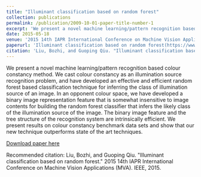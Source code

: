 ```yaml
---
title: "Illuminant classification based on random forest"
collection: publications
permalink: /publication/2009-10-01-paper-title-number-1
excerpt: 'We present a novel machine learning/pattern recognition based colour constancy method. We cast colour constancy as an illumination source recognition problem, and have developed an effective and efficient random forest based classification technique for inferring the class of illumination source of an image. In an opponent colour space, we have developed a binary image representation feature that is somewhat insensitive to image contents for building the random forest classifier that infers the likely class of the illumination source of the image. The binary image feature and the tree structure of the recognition system are intrinsically efficient. We present results on colour constancy benchmark data sets and show that our new technique outperforms state of the art techniques.'
date: 2015-05-18
venue: '2015 14th IAPR International Conference on Machine Vision Applications (MVA)'
paperurl: 'Illuminant classification based on random forest(https://www.mva-org.jp/Proceedings/2015USB/papers/05-20.pdf)'
citation: 'Liu, Bozhi, and Guoping Qiu. "Illuminant classification based on random forest." 2015 14th IAPR International Conference on Machine Vision Applications (MVA). IEEE, 2015.'
---
```

We present a novel machine learning/pattern recognition based colour constancy method. We cast colour constancy as an illumination source recognition problem, and have developed an effective and efficient random forest based classification technique for inferring the class of illumination source of an image. In an opponent colour space, we have developed a binary image representation feature that is somewhat insensitive to image contents for building the random forest classifier that infers the likely class of the illumination source of the image. The binary image feature and the tree structure of the recognition system are intrinsically efficient. We present results on colour constancy benchmark data sets and show that our new technique outperforms state of the art techniques.

[Download paper here](http://academicpages.github.io/files/paper1.pdf)

Recommended citation: Liu, Bozhi, and Guoping Qiu. "Illuminant classification based on random forest." 2015 14th IAPR International Conference on Machine Vision Applications (MVA). IEEE, 2015.
